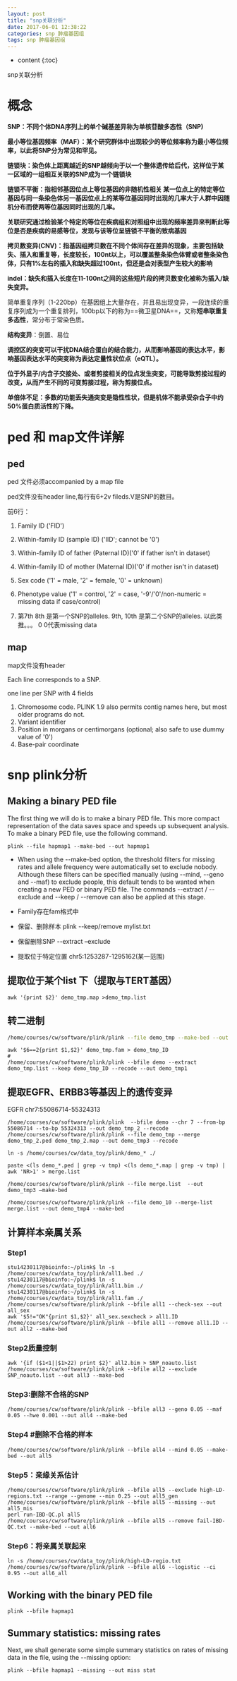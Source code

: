 ```yaml
---
layout: post
title: "snp关联分析"
date: 2017-06-01 12:38:22
categories: snp 肿瘤基因组
tags: snp 肿瘤基因组
---
```


* content 
{:toc}

snp关联分析










# 概念
**SNP：不同个体DNA序列上的单个碱基差异称为单核苷酸多态性（SNP)**

**最小等位基因频率（MAF）：某个研究群体中出现较少的等位频率称为最小等位频率，以此将SNP分为常见和罕见。**

**链锁块：染色体上距离越近的SNP越倾向于以一个整体遗传给后代，这样位于某一区域的一组相互关联的SNP成为一个链锁块**

**链锁不平衡：指相邻基因位点上等位基因的非随机性相关 某一位点上的特定等位基因与同一条染色体另一基因位点上的某等位基因同时出现的几率大于人群中因随机分布而使两等位基因同时出现的几率。**

**关联研究通过检验某个特定的等位在疾病组和对照组中出现的频率差异来判断此等位是否是疾病的易感等位，发现与该等位呈链锁不平衡的致病基因**

**拷贝数变异(CNV)：指基因组拷贝数在不同个体间存在差异的现象，主要包括缺失、插入和重复等，长度较长，100nt以上，可以覆盖整条染色体臂或者整条染色体，只有1%左右的插入和缺失超过100nt，但还是会对表型产生较大的影响**

**indel：缺失和插入长度在11-100nt之间的这些短片段的拷贝数变化被称为插入/缺失变异。**

简单重复序列（1-220bp）在基因组上大量存在，并且易出现变异，一段连续的重复序列成为一个重复排列，100bp以下的称为==微卫星DNA==，又称**短串联重复多态性**，常分布于常染色质。

**结构变异**：倒置、易位

**调控区的突变可以干扰DNA结合蛋白的结合能力，从而影响基因的表达水平，影响基因表达水平的突变称为表达定量性状位点（eQTL）。**

**位于外显子/内含子交接处、或者剪接相关的位点发生突变，可能导致剪接过程的改变，从而产生不同的可变剪接过程，称为剪接位点。**

**单倍体不足：多数的功能丢失通突变是隐性性状，但是机体不能承受杂合子中约50%蛋白质活性的下降。**

# ped 和 map文件详解
## ped
ped 文件必须accompanied by a map file

ped文件没有header line,每行有6+2v fileds.V是SNP的数目。

前6行：
1. Family ID ('FID')

2. Within-family ID (sample ID) ('IID'; cannot be '0')

3. Within-family ID of father (Paternal ID)('0' if father isn't in dataset)

4. Within-family ID of mother (Maternal ID)('0' if mother isn't in dataset)
5. Sex code ('1' = male, '2' = female, '0' = unknown)
6. Phenotype value ('1' = control, '2' = case, '-9'/'0'/non-numeric = missing data if case/control)

7. 第7th 8th 是第一个SNP的alleles. 9th, 10th 是第二个SNP的alleles. 以此类推。。。 0 0代表missing data

## map
map文件没有header

Each line corresponds to a SNP.

one line per SNP with 4 fields

1. Chromosome code. PLINK 1.9 also permits contig names here, but most older programs do not.
2. Variant identifier
3. Position in morgans or centimorgans (optional; also safe to use dummy value of '0')
4. Base-pair coordinate

# snp plink分析
## Making a binary PED file
The first thing we will do is to make a binary PED file. This more compact representation of the data
saves space and speeds up subsequent analysis. To make a binary PED file, use the following command.


```
plink --file hapmap1 --make-bed --out hapmap1
```
- When using the --make-bed option, the threshold filters for missing rates and allele frequency were
automatically set to exclude nobody. Although these filters can be specified manually (using --mind,
--geno and --maf) to exclude people, this default tends to be wanted when creating a new PED or
binary PED file. The commands --extract / --exclude and --keep / --remove can also be applied
at this stage.

- Family存在fam格式中
- 保留、删除样本 plink --keep/remove mylist.txt
- 保留删除SNP  --extract –exclude
- 提取位于特定位置 chr5:1253287-1295162(某一范围)

## 提取位于某个list 下（提取与TERT基因）
```
awk '{print $2}' demo_tmp.map >demo_tmp.list
```
## 转二进制 
```bash
/home/courses/cw/software/plink/plink --file demo_tmp --make-bed --out demo_tmp
```
```
awk '$6==2{print $1,$2}' demo_tmp.fam > demo_tmp_ID
#
/home/courses/cw/software/plink/plink --bfile demo --extract demo_tmp.list --keep demo_tmp_ID --recode --out demo_tmp1
```
## 提取EGFR、ERBB3等基因上的遗传变异

EGFR chr7:55086714-55324313

```
/home/courses/cw/software/plink/plink  --bfile demo --chr 7 --from-bp 55086714 --to-bp 55324313 --out demo_tmp_2 --recode
/home/courses/cw/software/plink/plink --file demo_tmp --merge demo_tmp_2.ped demo_tmp_2.map --out demo_tmp3 --recode

ln -s /home/courses/cw/data_toy/plink/demo_* ./  

paste <(ls demo_*.ped | grep -v tmp) <(ls demo_*.map | grep -v tmp) |  awk 'NR>1' > merge.list

/home/courses/cw/software/plink/plink --file merge.list  --out demo_tmp3 –make-bed

/home/courses/cw/software/plink/plink --file demo_10 --merge-list merge.list --out demo_tmp4 --make-bed
```

## 计算样本亲属关系
### Step1
```
stu14230117@bioinfo:~/plink$ ln -s /home/courses/cw/data_toy/plink/all1.bed ./
stu14230117@bioinfo:~/plink$ ln -s /home/courses/cw/data_toy/plink/all1.bim ./
stu14230117@bioinfo:~/plink$ ln -s /home/courses/cw/data_toy/plink/all1.fam ./
/home/courses/cw/software/plink/plink --bfile all1 --check-sex --out all_sex
awk '$5!="OK"{print $1,$2}' all_sex.sexcheck > all1.ID
/home/courses/cw/software/plink/plink --bfile all1 --remove all1.ID --out all2 --make-bed
```
### Step2质量控制
```
awk '{if ($1<1||$1>22) print $2}' all2.bim > SNP_noauto.list
/home/courses/cw/software/plink/plink --bfile all2 --exclude SNP_noauto.list --out all3 --make-bed
```
### Step3:删除不合格的SNP
```
/home/courses/cw/software/plink/plink --bfile all3 --geno 0.05 --maf 0.05 --hwe 0.001 --out all4 --make-bed  
```
### Step4 #删除不合格的样本
```
/home/courses/cw/software/plink/plink --bfile all4 --mind 0.05 --make-bed --out all5
```
### Step5：亲缘关系估计
```
/home/courses/cw/software/plink/plink --bfile all5 --exclude high-LD-regions.txt --range --genome --min 0.25 --out all5_gen
/home/courses/cw/software/plink/plink --bfile all5 --missing --out all5_mis
perl run-IBD-QC.pl all5  
/home/courses/cw/software/plink/plink --bfile all5 --remove fail-IBD-QC.txt --make-bed --out all6
```
### Step6：将亲属关联起来
```
ln -s /home/courses/cw/data_toy/plink/high-LD-regio.txt   
/home/courses/cw/software/plink/plink --bfile all6 --logistic --ci 0.95 --out all6_all
``` 


## Working with the binary PED file

```
plink --bfile hapmap1
```
## Summary statistics: missing rates
Next, we shall generate some simple summary statistics on rates of missing data in the file, using the
--missing option:

```
plink --bfile hapmap1 --missing --out miss stat
```










